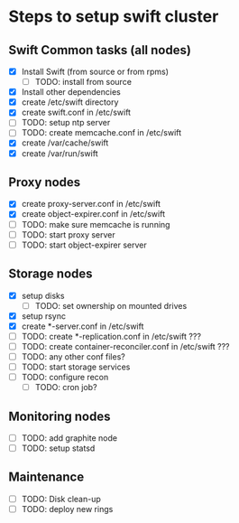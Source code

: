 # Steps to setup swift cluster

## Swift Common tasks (all nodes)
  * [x] Install Swift (from source or from rpms)
    * [ ] TODO: install from source
  * [x] Install other dependencies
  * [x] create /etc/swift directory
  * [x] create swift.conf in /etc/swift
  * [ ] TODO: setup ntp server
  * [ ] TODO: create memcache.conf in /etc/swift
  * [x] create /var/cache/swift
  * [x] create /var/run/swift

## Proxy nodes
  * [x] create proxy-server.conf in /etc/swift
  * [x] create object-expirer.conf in /etc/swift
  * [ ] TODO: make sure memcache is running
  * [ ] TODO: start proxy server
  * [ ] TODO: start object-expirer server

## Storage nodes
  * [x] setup disks
    * [ ] TODO: set ownership on mounted drives
  * [x] setup rsync
  * [x] create *-server.conf in /etc/swift
  * [ ] TODO: create *-replication.conf in /etc/swift ???
  * [ ] TODO: create container-reconciler.conf in /etc/swift ???
  * [ ] TODO: any other conf files?
  * [ ] TODO: start storage services
  * [ ] TODO: configure recon
    * [ ] TODO: cron job?

## Monitoring nodes
  * [ ] TODO: add graphite node
  * [ ] TODO: setup statsd

## Maintenance
  * [ ] TODO: Disk clean-up
  * [ ] TODO: deploy new rings
